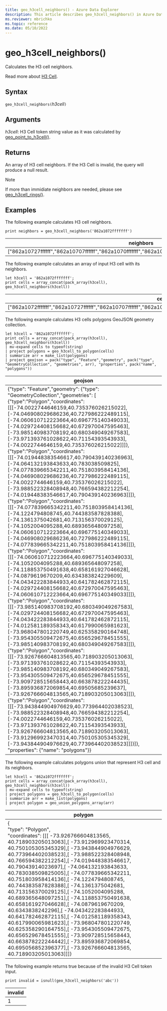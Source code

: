 ```yaml
---
title: geo_h3cell_neighbors() - Azure Data Explorer
description: This article describes geo_h3cell_neighbors() in Azure Data Explorer.
ms.reviewer: mbrichko
ms.topic: reference
ms.date: 05/10/2022
---
```

# geo_h3cell_neighbors()

Calculates the H3 cell neighbors.

Read more about [H3 Cell](https://eng.uber.com/h3/).

## Syntax

`geo_h3cell_neighbors(`*h3cell*`)`

## Arguments

*h3cell*: H3 Cell token string value as it was calculated by [geo_point_to_h3cell()](geo-point-to-h3cell-function.md).

## Returns

An array of H3 cell neighbors. If the H3 Cell is invalid, the query will produce a null result.

> [!NOTE]
> If more than immidiate neighbors are needed, please see [geo_h3cell_rings()](geo-h3cell-rings-function.md).

## Examples

The following example calculates H3 cell neighbors.

<!-- csl: https://help.kusto.windows.net/Samples -->
```kusto
print neighbors = geo_h3cell_neighbors('862a1072fffffff')
```

|neighbors|
|---|
|["862a10727ffffff","862a10707ffffff","862a1070fffffff","862a10777ffffff","862a100dfffffff","862a100d7ffffff"]|

The following example calculates an array of input H3 cell with its neighbors.

<!-- csl: https://help.kusto.windows.net/Samples -->
```kusto
let h3cell = '862a1072fffffff';
print cells = array_concat(pack_array(h3cell), geo_h3cell_neighbors(h3cell))
```

|cells|
|---|
|["862a1072fffffff","862a10727ffffff","862a10707ffffff","862a1070fffffff","862a10777ffffff","862a100dfffffff","862a100d7ffffff"]|

The following example calculates H3 cells polygons GeoJSON geometry collection.

<!-- csl: https://help.kusto.windows.net/Samples -->
```kusto
let h3cell = '862a1072fffffff';
print cells = array_concat(pack_array(h3cell), geo_h3cell_neighbors(h3cell))
| mv-expand cells to typeof(string)
| project polygons = geo_h3cell_to_polygon(cells)
| summarize arr = make_list(polygons)
| project geojson = pack("type", "Feature","geometry", pack("type", "GeometryCollection", "geometries", arr), "properties", pack("name", "polygons"))
```

|geojson|
|---|
|{"type": "Feature","geometry": {"type": "GeometryCollection","geometries": [<br>  {"type":"Polygon","coordinates":[[[-74.0022744646159,40.735376026215022],[-74.046908029686236,40.727986222489115],[-74.060610712223664,40.696775140349033],[-74.029724408156682,40.672970047595463],[-73.985140983708192,40.680349049267583],[-73.971393761028622,40.71154393543933],[-74.0022744646159,40.735376026215022]]]},<br>  {"type":"Polygon","coordinates":[[[-74.019448383546617,40.790439140236963],[-74.064132193843633,40.783038509825],[-74.077839665342211,40.751803958414136],[-74.046908029686236,40.727986222489115],[-74.0022744646159,40.735376026215022],[-73.988522328408948,40.766594382212254],[-74.019448383546617,40.790439140236963]]]},<br>  {"type":"Polygon","coordinates":[[[-74.077839665342211,40.751803958414136],[-74.1224794808745,40.744383587828388],[-74.1361375042681,40.713156370029125],[-74.1052004095288,40.689365648097258],[-74.060610712223664,40.696775140349033],[-74.046908029686236,40.727986222489115],[-74.077839665342211,40.751803958414136]]]},<br>  {"type":"Polygon","coordinates":[[[-74.060610712223664,40.696775140349033],[-74.1052004095288,40.689365648097258],[-74.118853750491638,40.658161927046628],[-74.0879619670209,40.634383824229609],[-74.043422283844933,40.641782462872115],[-74.029724408156682,40.672970047595463],[-74.060610712223664,40.696775140349033]]]},<br>  {"type":"Polygon","coordinates":[[[-73.985140983708192,40.680349049267583],[-74.029724408156682,40.672970047595463],[-74.043422283844933,40.641782462872115],[-74.012581189358343,40.617990065981623],[-73.968047801220749,40.625358290164748],[-73.954305509472675,40.656529678451555],[-73.985140983708192,40.680349049267583]]]},<br>  {"type":"Polygon","coordinates":[[[-73.926766604813565,40.718903205013063],[-73.971393761028622,40.71154393543933],[-73.985140983708192,40.680349049267583],[-73.954305509472675,40.656529678451555],[-73.909728515658443,40.663878222244435],[-73.895936872069854,40.69505685239637],[-73.926766604813565,40.718903205013063]]]},<br>  {"type":"Polygon","coordinates":[[[-73.943844904976629,40.773964402038523],[-73.988522328408948,40.766594382212254],[-74.0022744646159,40.735376026215022],[-73.971393761028622,40.71154393543933],[-73.926766604813565,40.718903205013063],[-73.912969923470314,40.750105305345329],[-73.943844904976629,40.773964402038523]]]}]},<br>  "properties": {"name": "polygons"}}|

The following example calculates polygons union that represent H3 cell and its neighbors.

<!-- csl: https://help.kusto.windows.net/Samples -->
```kusto
let h3cell = '862a1072fffffff';
print cells = array_concat(pack_array(h3cell), geo_h3cell_neighbors(h3cell))
| mv-expand cells to typeof(string)
| project polygons = geo_h3cell_to_polygon(cells)
| summarize arr = make_list(polygons)
| project polygon = geo_union_polygons_array(arr)
```

|polygon|
|---|
|{<br>  "type": "Polygon",<br>  "coordinates": [[[  -73.926766604813565,  40.718903205013063],[  -73.912969923470314,  40.750105305345329],[  -73.943844904976629,  40.773964402038523],[  -73.988522328408948,  40.766594382212254],[  -74.019448383546617,  40.79043914023697],[  -74.064132193843633,  40.783038509825005],[  -74.077839665342211,  40.751803958414136],[  -74.1224794808745,  40.744383587828388],[  -74.1361375042681,  40.713156370029125],[  -74.1052004095288,  40.689365648097251],[  -74.118853750491638,  40.658161927046628],[  -74.0879619670209,  40.6343838242296],[  -74.043422283844933,  40.641782462872115],[  -74.012581189358343,  40.617990065981623],[  -73.968047801220749,  40.625358290164755],[  -73.954305509472675,  40.656529678451555],[  -73.909728515658443,  40.663878222244442],[  -73.895936872069854,  40.695056852396377],[  -73.926766604813565,  40.718903205013063]]]}|

The following example returns true because of the invalid H3 Cell token input.

<!-- csl: https://help.kusto.windows.net/Samples -->
```kusto
print invalid = isnull(geo_h3cell_neighbors('abc'))
```

|invalid|
|---|
|1|